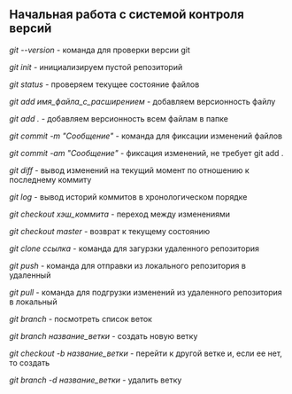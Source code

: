 ## Начальная работа с системой контроля версий

*git --version* - команда для проверки версии git

*git init* - инициализируем пустой репозиторий

*git status* - проверяем текущее состояние файлов

*git add имя_файла_с_расширением* - добавляем версионность файлу

*git add .* - добавляем версионность всем файлам в папке

*git commit -m "Сообщение"* - команда для фиксации изменений файлов

*git commit -am "Сообщение"* - фиксация изменений, не требует git add .

*git diff* - вывод изменений на текущий момент по отношению к последнему коммиту

*git log* - вывод историй коммитов в хронологическом порядке
 
*git checkout хэш_коммита* - переход между изменениями

*git checkout master* - возврат к текущему состоянию

*git clone ссылка* - команда для загурзки удаленного репозитория 

*git push* - команда для отправки из локального репозитория в удаленный 

*git pull* - команда для подгрузки изменений из удаленного репозитория в локальный

*git branch* - посмотреть список веток

*git branch название_ветки* - создать новую ветку

*git checkout -b название_ветки* - перейти к другой ветке и, если ее нет, то создать

*git branch -d название_ветки* - удалить ветку
